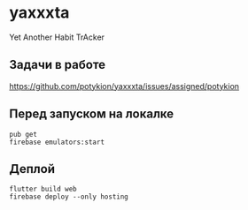 # yaxxxta

Yet Another Habit TrAcker

## Задачи в работе

https://github.com/potykion/yaxxxta/issues/assigned/potykion

## Перед запуском на локалке

```
pub get
firebase emulators:start
```

## Деплой

```
flutter build web
firebase deploy --only hosting
```
